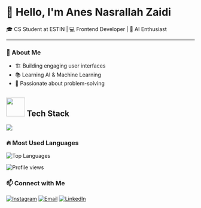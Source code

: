  # 👋 Hello, I'm Anes Nasrallah Zaidi  
🎓 CS Student at ESTIN | 💻 Frontend Developer | 🤖 AI Enthusiast  

---

### 🚀 About Me  
- 🏗 Building engaging user interfaces  
- 📚 Learning AI & Machine Learning  
- 🎯 Passionate about problem-solving

<h2>
  <img src="https://media.giphy.com/media/L1R1tvI9svkIWwpVYr/giphy.gif" width="50">
  Tech Stack
</h2>

<p>
  <img src="https://skillicons.dev/icons?i=python,js,html,css,react,tailwind,github,c,vscode" >
</p>

### 🔥 Most Used Languages  
![Top Languages](https://github-readme-stats.vercel.app/api/top-langs/?username=Anes-Zaidi&layout=compact&theme=radical)

![Profile views](https://visitor-badge.laobi.icu/badge?page_id=Anes-Zaidi.Anes-Zaidi)

### 📫 Connect with Me  
 [![Instagram](https://img.shields.io/badge/Instagram-E4405F?style=for-the-badge&logo=instagram&logoColor=white)](https://instagram.com/an4s.zz)  [![Email](https://img.shields.io/badge/Email-D14836?style=for-the-badge&logo=gmail&logoColor=white)](mailto:an_zaidi@estin.dz)  [![LinkedIn](https://img.shields.io/badge/LinkedIn-0077B5?style=for-the-badge&logo=linkedin&logoColor=white)](https://www.linkedin.com/in/anes-zaidi-15448a351/)


